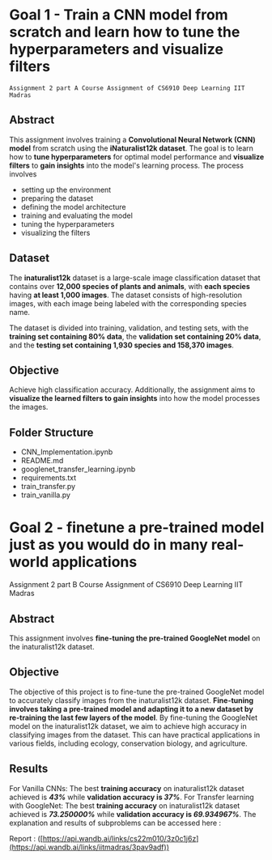 # Goal 1 - Train a CNN model from scratch and learn how to tune the hyperparameters and visualize filters
    Assignment 2 part A Course Assignment of CS6910 Deep Learning IIT Madras
## Abstract<br/>
This assignment involves training a **Convolutional Neural Network (CNN) model** from scratch using the **iNaturalist12k dataset**. The goal is to learn how to **tune hyperparameters** for optimal model performance and **visualize filters** to **gain insights** into the model's learning process. 
The process involves 
- setting up the environment
- preparing the dataset
- defining the model architecture
- training and evaluating the model
- tuning the hyperparameters
- visualizing the filters

## Dataset<br/>
The **inaturalist12k** dataset is a large-scale image classification dataset that contains over **12,000 species of plants and animals**, with **each species** having **at least 1,000 images**. The dataset consists of high-resolution images, with each image being labeled with the corresponding species name. 

The dataset is divided into training, validation, and testing sets, with the **training set containing 80% data**, the **validation set containing 20% data**, and the **testing set containing 1,930 species and 158,370 images**.

## Objective<br/>
Achieve high classification accuracy. Additionally, the assignment aims to **visualize the learned filters to gain insights** into how the model processes the images. 

## Folder Structure<br/>
- CNN_Implementation.ipynb<br/>
- README.md<br/>
- googlenet_transfer_learning.ipynb<br/>
- requirements.txt<br/>
- train_transfer.py
- train_vanilla.py

# Goal 2 - finetune a pre-trained model just as you would do in many real-world applications
Assignment 2 part B Course Assignment of CS6910 Deep Learning IIT Madras

## Abstract<br/>
This assignment involves **fine-tuning the pre-trained GoogleNet model** on the inaturalist12k dataset. 

## Objective<br/>
The objective of this project is to fine-tune the pre-trained GoogleNet model to accurately classify images from the inaturalist12k dataset. **Fine-tuning involves taking a pre-trained model and adapting it to a new dataset by re-training the last few layers of the model**. By fine-tuning the GoogleNet model on the inaturalist12k dataset, we aim to achieve high accuracy in classifying images from the dataset. This can have practical applications in various fields, including ecology, conservation biology, and agriculture.

## Results<br/>
For Vanilla CNNs: The best **training accuracy** on inaturalist12k dataset achieved is ***43%*** while **validation accuracy is *37%***.
For Transfer learning with GoogleNet: The best **training accuracy** on inaturalist12k dataset achieved is ***73.250000%*** while **validation accuracy is *69.934967%***.
The explanation and results of subproblems can be accessed here :

Report : ([https://api.wandb.ai/links/cs22m010/3z0c1j6z](https://api.wandb.ai/links/iitmadras/3pav9adf))

